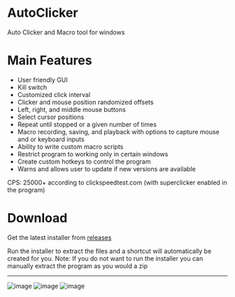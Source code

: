 # AutoClicker
Auto Clicker and Macro tool for windows

# Main Features
  * User friendly GUI
  * Kill switch
  * Customized click interval
  * Clicker and mouse position randomized offsets
  * Left, right, and middle mouse buttons
  * Select cursor positions
  * Repeat until stopped or a given number of times
  * Macro recording, saving, and playback with options to capture mouse and or keyboard inputs
  * Ability to write custom macro scripts
  * Restrict program to working only in certain windows 
  * Create custom hotkeys to control the program
  * Warns and allows user to update if new versions are available

CPS: 25000+ according to clickspeedtest.com (with superclicker enabled in the program)

# Download
Get the latest installer from [releases](https://github.com/Assassin654/AutoClicker/releases/latest)

Run the installer to extract the files and a shortcut will automatically be created for you.
Note: If you do not want to run the installer you can manually extract the program as you would a zip

***
![image](https://github.com/Assassin654/AutoClicker/assets/80000135/2846a497-4dcf-4bdc-a59c-5545e6a42ce5)
![image](https://user-images.githubusercontent.com/80000135/227387127-d3acff3a-96e1-4c30-8c32-c6463939693a.png)
![image](https://github.com/Assassin654/AutoClicker/assets/80000135/b98b2f86-6ce1-42df-b207-9a7aa842a453)
